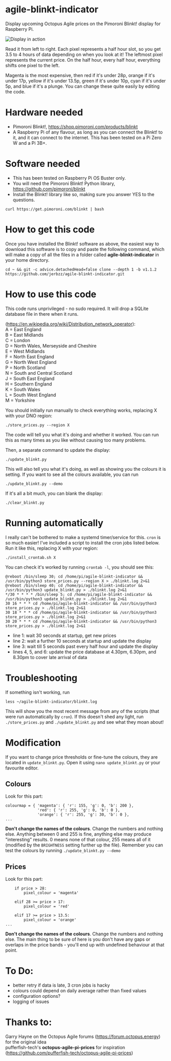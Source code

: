 # agile-blinkt-indicator
Display upcoming Octopus Agile prices on the Pimoroni Blinkt! display for Raspberry Pi.

![Display in action](https://raw.githubusercontent.com/jerbzz/agile-blinkt-indicator/main/images/DSC_5094.jpg)

Read it from left to right. Each pixel represents a half hour slot, so you get 3.5 to 4 hours of data depending on when you look at it! The leftmost pixel represents the current price. On the half hour, every half hour, everything shifts one pixel to the left.

Magenta is the most expensive, then red if it's under 28p, orange if it's under 17p, yellow if it's under 13.5p, green if it's under 10p, cyan if it's under 5p, and blue if it's a plunge. You can change these quite easily by editing the code.

# Hardware needed

- Pimoroni Blinkt!, https://shop.pimoroni.com/products/blinkt
- A Raspberry Pi of any flavour, as long as you can connect the Blinkt! to it, and it can connect to the internet. This has been tested on a Pi Zero W and a Pi 3B+.

# Software needed

- This has been tested on Raspberry Pi OS Buster only.
- You will need the Pimoroni Blinkt! Python library, https://github.com/pimoroni/blinkt
- Install the Blinkt! library like so, making sure you answer YES to the questions.
```
curl https://get.pimoroni.com/blinkt | bash
```

# How to get this code
Once you have installed the Blinkt! software as above, the easiest way to download this software is to copy and paste the following command, which will make a copy of all the files in a folder called **agile-blinkt-indicator** in your home directory.

```
cd ~ && git -c advice.detachedHead=false clone --depth 1 -b v1.1.2 https://github.com/jerbzz/agile-blinkt-indicator.git
```

# How to use this code

This code runs unprivileged - no sudo required. It will drop a SQLite database file in there when it runs.

(https://en.wikipedia.org/wiki/Distribution_network_operator):  
A = East England  
B = East Midlands  
C = London  
D = North Wales, Merseyside and Cheshire  
E = West Midlands  
F = North East England  
G = North West England  
P = North Scotland  
N = South and Central Scotland  
J = South East England  
H = Southern England  
K = South Wales  
L = South West England  
M = Yorkshire  

You should initially run manually to check everything works, replacing X with your DNO region:
```
./store_prices.py --region X
```

The code will tell you what it's doing and whether it worked. You can run this as many times as you like without causing too many problems. 

Then, a separate command to update the display:

```
./update_blinkt.py
```

This will also tell you what it's doing, as well as showing you the colours it is setting. If you want to see all the colours available, you can run 

```
./update_blinkt.py --demo
```

If it's all a bit much, you can blank the display:

```
./clear_blinkt.py
```

# Running automatically
I really can't be bothered to make a systemd timer/service for this. `cron` is so much easier!
I've included a script to install the cron jobs listed below. Run it like this, replacing X with your region:
```
./install_crontab.sh X
```
You can check it's worked by running `crontab -l`, you should see this:
```
@reboot /bin/sleep 30; cd /home/pi/agile-blinkt-indicator && /usr/bin/python3 store_prices.py --region X > ./blinkt.log 2>&1
@reboot /bin/sleep 40; cd /home/pi/agile-blinkt-indicator && /usr/bin/python3 update_blinkt.py > ./blinkt.log 2>&1
*/30 * * * * /bin/sleep 5; cd /home/pi/agile-blinkt-indicator && /usr/bin/python3 update_blinkt.py > ./blinkt.log 2>&1
30 16 * * * cd /home/pi/agile-blinkt-indicator && /usr/bin/python3 store_prices.py > ./blinkt.log 2>&1
30 18 * * * cd /home/pi/agile-blinkt-indicator && /usr/bin/python3 store_prices.py > ./blinkt.log 2>&1
30 20 * * * cd /home/pi/agile-blinkt-indicator && /usr/bin/python3 store_prices.py > ./blinkt.log 2>&1
```
- line 1: wait 30 seconds at startup, get new prices
- line 2: wait a further 10 seconds at startup and update the display
- line 3: wait till 5 seconds past every half hour and update the display
- lines 4, 5, and 6: update the price database at 4.30pm, 6.30pm, and 8.30pm to cover late arrival of data

# Troubleshooting

If something isn't working, run 
```
less ~/agile-blinkt-indicator/blinkt.log
```
This will show you the most recent message from any of the scripts (that were run automatically by `cron`). If this doesn't shed any light, run `./store_prices.py` and `./update_blinkt.py` and see what they moan about!

# Modification

If you want to change price thresholds or fine-tune the colours, they are located in `update_blinkt.py`. Open it using `nano update_blinkt.py` or your favourite editor. 

## Colours
Look for this part:
```
colourmap = { 'magenta': { 'r': 155, 'g': 0, 'b': 200 },
              'red': { 'r': 255, 'g': 0, 'b': 0 },
              'orange': { 'r': 255, 'g': 30, 'b': 0 },
...
```
**Don't change the names of the colours**. Change the numbers and nothing else. Anything between 0 and 255 is fine, anything else may produce "interesting" results. 0 means none of that colour, 255 means all of it (modified by the `BRIGHTNESS` setting further up the file). Remember you can test the colours by running `./update_blinkt.py --demo`

## Prices
Look for this part:
```
    if price > 28:
        pixel_colour = 'magenta'

    elif 28 >= price > 17:
        pixel_colour = 'red'

    elif 17 >= price > 13.5:
        pixel_colour = 'orange'
...
```
**Don't change the names of the colours**. Change the numbers and nothing else. The main thing to be sure of here is you don't have any gaps or overlaps in the price bands - you'll end up with undefined behaviour at that point.

# To Do:

- better retry if data is late, 3 cron jobs is hacky
- colours could depend on daily average rather than fixed values
- configuration options?
- logging of issues

# Thanks to:

Garry Hayne on the Octopus Agile forums (https://forum.octopus.energy) for the original idea  
pufferfish-tech's **octopus-agile-pi-prices** for inspiration (https://github.com/pufferfish-tech/octopus-agile-pi-prices)

